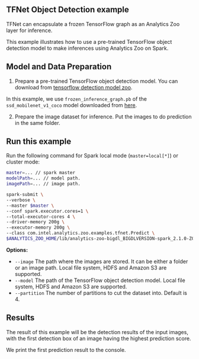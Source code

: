 ## TFNet Object Detection example

TFNet can encapsulate a frozen TensorFlow graph as an Analytics Zoo layer for inference.

This example illustrates how to use a pre-trained TensorFlow object detection model
to make inferences using Analytics Zoo on Spark.

## Model and Data Preparation
1. Prepare a pre-trained TensorFlow object detection model. You can download from [tensorflow detection model zoo](https://github.com/tensorflow/models/blob/master/research/object_detection/g3doc/detection_model_zoo.md).

In this example, we use `frozen_inference_graph.pb` of the `ssd_mobilenet_v1_coco` model downloaded from [here](http://download.tensorflow.org/models/object_detection/ssd_mobilenet_v1_coco_2017_11_17.tar.gz).

2. Prepare the image dataset for inference. Put the images to do prediction in the same folder.

## Run this example
Run the following command for Spark local mode (`master=local[*]`) or cluster mode:

```bash
master=... // spark master
modelPath=... // model path.
imagePath=... // image path.

spark-submit \
--verbose \
--master $master \
--conf spark.executor.cores=1 \
--total-executor-cores 4 \
--driver-memory 200g \
--executor-memory 200g \
--class com.intel.analytics.zoo.examples.tfnet.Predict \
$ANALYTICS_ZOO_HOME/lib/analytics-zoo-bigdl_BIGDLVERSION-spark_2.1.0-ZOOVERSION-SNAPSHOT-jar-with-dependencies.jar --image $imagePath --model $modelPath --partition 4
```

__Options:__
* `--image` The path where the images are stored. It can be either a folder or an image path. Local file system, HDFS and Amazon S3 are supported.
* `--model` The path of the TensorFlow object detection model. Local file system, HDFS and Amazon S3 are supported.
* `--partition` The number of partitions to cut the dataset into. Default is 4.

## Results
The result of this example will be the detection results of the input images, with the first detection box of an image having the highest prediction score.

We print the first prediction result to the console.

